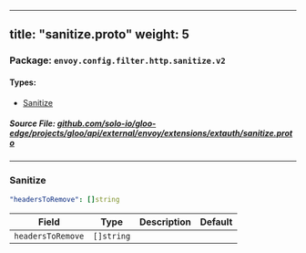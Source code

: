 
---
title: "sanitize.proto"
weight: 5
---

<!-- Code generated by solo-kit. DO NOT EDIT. -->


### Package: `envoy.config.filter.http.sanitize.v2` 
#### Types:


- [Sanitize](#sanitize)
  



##### Source File: [github.com/solo-io/gloo-edge/projects/gloo/api/external/envoy/extensions/extauth/sanitize.proto](https://github.com/solo-io/gloo-edge/blob/master/projects/gloo/api/external/envoy/extensions/extauth/sanitize.proto)





---
### Sanitize



```yaml
"headersToRemove": []string

```

| Field | Type | Description | Default |
| ----- | ---- | ----------- |----------- | 
| `headersToRemove` | `[]string` |  |  |





<!-- Start of HubSpot Embed Code -->
<script type="text/javascript" id="hs-script-loader" async defer src="//js.hs-scripts.com/5130874.js"></script>
<!-- End of HubSpot Embed Code -->
